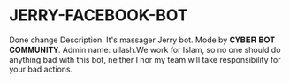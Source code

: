 # JERRY-FACEBOOK-BOT
Done change Description. It's massager Jerry bot. Mode by 𝐂𝐘𝐁𝐄𝐑 𝐁𝐎𝐓 𝐂𝐎𝐌𝐌𝐔𝐍𝐈𝐓𝐘. Admin name: ullash.We work for Islam, so no one should do anything bad with this bot, neither I nor my team will take responsibility for your bad actions. 
